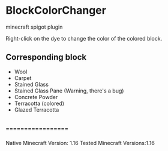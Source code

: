 # BlockColorChanger
minecraft spigot plugin

Right-click on the dye to change the color of the colored block.

## Corresponding block

- Wool
- Carpet
- Stained Glass
- Stained Glass Pane (Warning, there's a bug)
- Concrete Powder
- Terracotta (colored)
- Glazed Terracotta

## -----------------
Native Minecraft Version: 1.16
Tested Minecraft Versions:1.16

